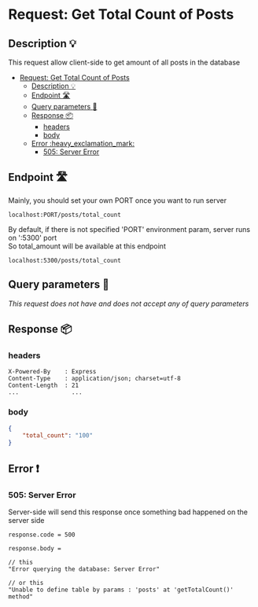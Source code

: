 # Request: Get Total Count of Posts

## Description :bulb:
This request allow client-side to get amount of all posts in the database  
- [Request: Get Total Count of Posts](#request-get-total-count-of-posts)
  - [Description :bulb:](#description-bulb)
  - [Endpoint :motorway:](#endpoint-motorway)
  - [Query parameters :pencil:](#query-parameters-pencil)
  - [Response :package:](#response-package)
    - [headers](#headers)
    - [body](#body)
  - [Error :heavy\_exclamation\_mark:](#error-heavy_exclamation_mark)
    - [505: Server Error](#505-server-error)

## Endpoint :motorway:
Mainly, you should set your own PORT once you want to run server
```
localhost:PORT/posts/total_count
```
By default, if there is not specified 'PORT' environment param, server runs on ':5300' port    
So total_amount will be available at this endpoint
```
localhost:5300/posts/total_count
```

## Query parameters :pencil:    
*This request does not have and does not accept any of query parameters*


## Response :package:
### headers
```
X-Powered-By    : Express
Content-Type    : application/json; charset=utf-8
Content-Length  : 21
...               ...
```
### body
```json
{
    "total_count": "100"
}
```
## Error :heavy_exclamation_mark:
### 505: Server Error
Server-side will send this response once something bad happened on the server side
```
response.code = 500
```
```
response.body =

// this
"Error querying the database: Server Error"

// or this
"Unable to define table by params : 'posts' at 'getTotalCount()' method"
```